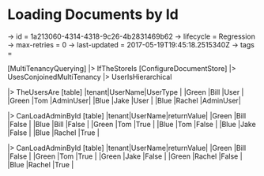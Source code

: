 # Loading Documents by Id

-> id = 1a213060-4314-4318-9c26-4b2831469b62
-> lifecycle = Regression
-> max-retries = 0
-> last-updated = 2017-05-19T19:45:18.2515340Z
-> tags = 

[MultiTenancyQuerying]
|> IfTheStoreIs
    [ConfigureDocumentStore]
    |> UsesConjoinedMultiTenancy
    |> UserIsHierarchical

|> TheUsersAre
    [table]
    |tenant|UserName|UserType |
    |Green |Bill    |User     |
    |Green |Tom     |AdminUser|
    |Blue  |Jake    |User     |
    |Blue  |Rachel  |AdminUser|

|> CanLoadAdminById
    [table]
    |tenant|UserName|returnValue|
    |Green |Bill    |False      |
    |Blue  |Bill    |False      |
    |Green |Tom     |True       |
    |Blue  |Tom     |False      |
    |Blue  |Jake    |False      |
    |Blue  |Rachel  |True       |

|> CanLoadAdminById
    [table]
    |tenant|UserName|returnValue|
    |Green |Bill    |False      |
    |Green |Tom     |True       |
    |Green |Jake    |False      |
    |Green |Rachel  |False      |
    |Blue  |Rachel  |True       |

~~~
